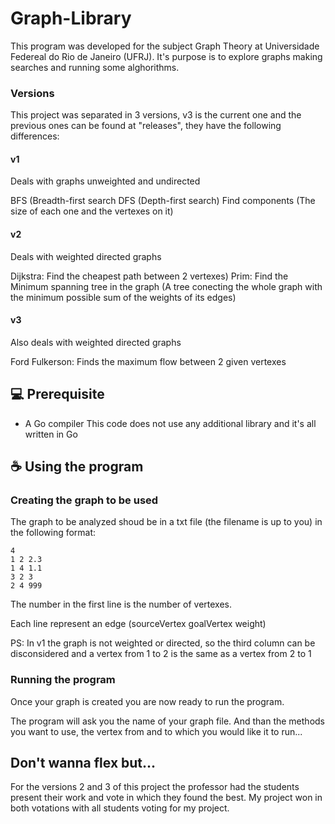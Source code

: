 # Graph-Library

This program was developed for the subject Graph Theory at Universidade Federeal do Rio de Janeiro (UFRJ). It's purpose is to explore graphs making searches and running some alghorithms.

### Versions
This project was separated in 3 versions, v3 is the current one and the previous ones can be found at "releases", they have the following differences:
#### v1
Deals with graphs unweighted and undirected

BFS (Breadth-first search
DFS (Depth-first search)
Find components (The size of each one and the vertexes on it)

#### v2
Deals with weighted directed graphs

Dijkstra: Find the cheapest path between 2 vertexes)
Prim: Find the Minimum spanning tree in the graph (A tree conecting the whole graph with the minimum possible sum of the weights of its edges)

#### v3
Also deals with weighted directed graphs

Ford Fulkerson: Finds the maximum flow between 2 given vertexes


## 💻 Prerequisite

- A Go compiler
This code does not use any additional library and it's all written in Go


## ☕ Using the program

### Creating the graph to be used

The graph to be analyzed shoud be in a txt file (the filename is up to you) in the following format:

```
4
1 2 2.3
1 4 1.1
3 2 3
2 4 999
```

The number in the first line is the number of vertexes.

Each line represent an edge (sourceVertex goalVertex weight)

PS: In v1 the graph is not weighted or directed, so the third column can be disconsidered and a vertex from 1 to 2 is the same as a vertex from 2 to 1

### Running the program

Once your graph is created you are now ready to run the program.

The program will ask you the name of your graph file. And than the methods you want to use, the vertex from and to which you would like it to run...


## Don't wanna flex but...
For the versions 2 and 3 of this project the professor had the students present their work and vote in which they found the best. My project won in both votations with all students voting for my project.
